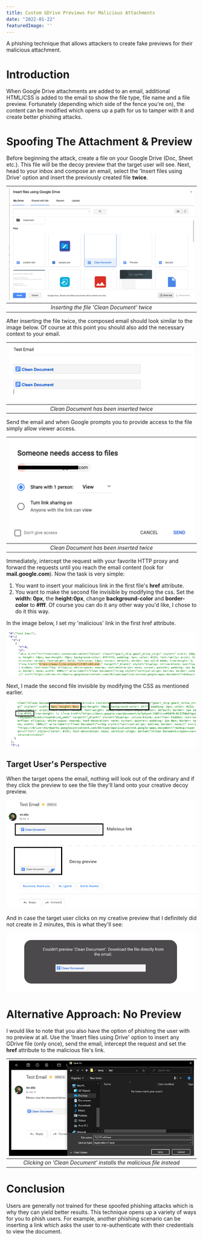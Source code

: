 ```yaml
---
title: Custom GDrive Previews For Malicious Attachments
date: "2022-01-22"
featuredImage: ''
---
```


A phishing technique that allows attackers to create fake previews for their malicious attachment.<!-- end --> 

# Introduction

When Google Drive attachments are added to an email, additional HTML/CSS is added to the email to show the file type, file name and a file preview. Fortunately (depending which side of the fence you're on), the content can be modified which opens up a path for us to tamper with it and create better phishing attacks. 

# Spoofing The Attachment & Preview

Before beginning the attack, create a file on your Google Drive (Doc, Sheet etc.). This file will be the decoy preview that the target user will see. Next, head to your inbox and compose an email, select the 'Insert files using Drive' option and insert the previously created file **twice**.

![Insert-File](./insert-file.png) | 
|:--:| 
| *Inserting the file 'Clean Document' twice* |

After inserting the file twice, the composed email should look similar to the image below. Of course at this point you should also add the necessary context to your email.

![After-Insertion](./after.png) | 
|:--:| 
| *Clean Document has been inserted twice* |

Send the email and when Google prompts you to provide access to the file simply allow viewer access.

![File-Access](./access.png) | 
|:--:| 
| *Clean Document has been inserted twice* |

Immediately, intercept the request with your favorite HTTP proxy and forward the requests until you reach the email content (look for **mail.google.com**). Now the task is very simple:

1. You want to insert your malicious link in the first file's **href** attribute.
2. You want to make the second file invisible by modifying the css. Set the **width: 0px**, the **height:0px**, change **background-color** and **border-color** to **#fff**. Of course you can do it any other way you'd like, I chose to do it this way.

In the image below, I set my 'malicious' link in the first href attribute.

![File-Access](./first-file.png)

Next, I made the second file invisible by modifying the CSS as mentioned earlier.

![Invisible-File](./invisible.png)

## Target User's Perspective

When the target opens the email, nothing will look out of the ordinary and if they click the preview to see the file they'll land onto your creative decoy preview.

![Email](./email-content.png)

And in case the target user clicks on my creative preview that I definitely did not create in 2 minutes, this is what they'll see:

![Preview](./preview2.png)

# Alternative Approach: No Preview

I would like to note that you also have the option of phishing the user with no preview at all. Use the 'Insert files using Drive' option to insert any GDrive file (only once), send the email, intercept the request and set the **href** attribute to the malicious file's link.

![Download-Prompt](./dl-prompt.png) | 
|:--:| 
| *Clicking on 'Clean Document' installs the malicious file instead* |

# Conclusion

Users are generally not trained for these spoofed phishing attacks which is why they can yield better results. This technique opens up a variety of ways for you to phish users. For example, another phishing scenario can be inserting a link which asks the user to re-authenticate with their credentials to view the document.